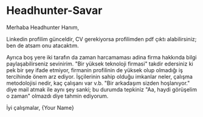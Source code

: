 # Headhunter-Savar

Merhaba Headhunter Hanım,

Linkedin profilim günceldir, CV gerekiyorsa profilimden pdf çıktı alabilirsiniz; ben de atsam onu atacaktım.

Ayrıca boş yere iki tarafın da zaman harcamaması adina firma hakkında bilgi paylaşabilirseniz sevinirim. "Bir yüksek teknoloji firmasi" takdir edersiniz ki pek bir şey ifade etmiyor, firmanin profilinin de yüksek olup olmadığı iş tercihinde önem arz ediyor. İşçilerinin sahip olduğu imkanlar neler, çalışma metodolojisi nedir, kaç çalışanı var v.b. "Bir arkadaşım sizden hoşlanıyor." diye mail atmak ile aynı şey sanki; bu durumda tepkiniz "Aa, haydi görüşelim o zaman" olmazdı diye tahmin ediyorum.

İyi çalışmalar,
{Your Name}
